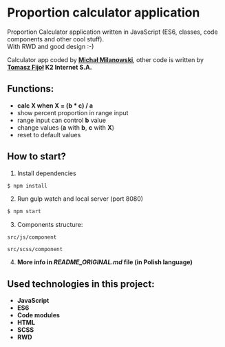 # Proportion calculator application

Proportion Calculator application written in JavaScript (ES6, classes, code components and other cool stuff).  
With RWD and good design :-)

Calculator app coded by __[Michał Milanowski](https://www.linkedin.com/in/michalmilanowski/)__, other code is written by __[Tomasz Fijoł](https://github.com/tomek-f/zadanie-dla-mm) K2 Internet S.A.__

## Functions:

* __calc X when X = (b * c) / a__
* show percent proportion in range input
* range input can control __b__ value
* change values (__a__ with __b__, __c__ with __X__)
* reset to default values

## How to start?

1. Install dependencies
```bash
$ npm install
```

2. Run gulp watch and local server (port 8080)
```bash
$ npm start
```

3. Components structure:

```src/js/component```

```src/scss/component```

4. __More info in _README_ORIGINAL.md_ file (in Polish language)__

## Used technologies in this project:

* __JavaScript__
* __ES6__
* __Code modules__
* __HTML__
* __SCSS__
* __RWD__
